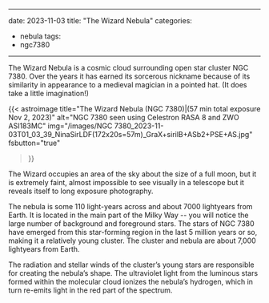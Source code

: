 ------
date: 2023-11-03
title: "The Wizard Nebula"
categories:
- nebula
tags:
- ngc7380
---


The Wizard Nebula is a cosmic cloud surrounding open star cluster NGC 7380. Over the years it has earned its sorcerous nickname because of its similarity in appearance to a medieval magician in a pointed hat. (It does take a little imagination!)
<!--more-->
{{< astroimage
title="The Wizard Nebula (NGC 7380)|(57 min total exposure Nov 2, 2023)"
   alt="NGC 7380 seen using Celestron RASA 8 and ZWO ASI183MC"
   img="/images/NGC 7380_2023-11-03T01_03_39_NinaSirLDF(172x20s=57m)_GraX+sirilB+ASb2+PSE+AS.jpg"
   fsbutton="true"
>}}

The Wizard occupies an area of the sky about the size of a full moon, but it is extremely faint, almost impossible to see visually in a telescope but it reveals itself to long exposure photography.

The nebula is some 110 light-years across and about 7000 lightyears from Earth. It is located in the main part of the Milky Way -- you will notice the large number of background and foreground stars. The stars of NGC 7380 have emerged from this star-forming region in the last 5 million years or so, making it a relatively young cluster. The cluster and nebula are about
7,000 lightyears from Earth.

 
The radiation and stellar winds of the cluster’s young stars are responsible for creating the nebula’s shape. The ultraviolet light from the luminous stars formed within the molecular cloud ionizes the nebula’s hydrogen, which in turn re-emits light in the red part of the spectrum. 

